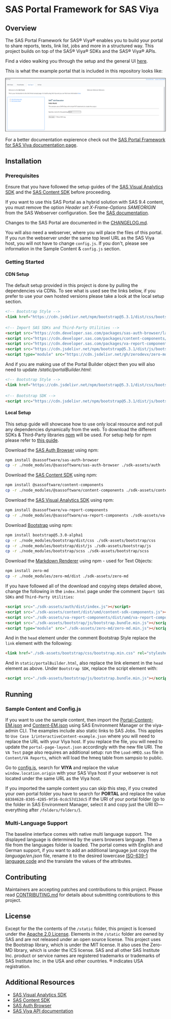 # SAS Portal Framework for SAS Viya

## Overview
The SAS Portal Framework for SAS® Viya® enables you to build your portal to share reports, texts, link list, jobs and more in a structured way.
This project builds on top of the SAS® Viya® SDKs and the SAS® Viya® APIs.

Find a video walking you through the setup and the general UI [here](https://youtu.be/ZifDM_n20p0).

This is what the example portal that is included in this repository looks like:

![Example Portal](./img/example-portal.png)

For a better documentation expierence check out the [SAS Portal Framework for SAS Viya documentation page](https://sassoftware.github.io/sas-portal-framework-for-sas-viya/).

## Installation

### Prerequisites
Ensure that you have followed the setup guides of the [SAS Visual Analytics SDK](https://developer.sas.com/sdk/va/docs/guides/viya-setup/) and the [SAS Content SDK](https://developer.sas.com/sdk/content/docs/getting-started/#sas-viya-setup) before proceeding.

If you want to use this SAS Portal as a hybrid solution with SAS 9.4 content, you must remove the option _Header set X-Frame-Options SAMEORIGIN_ from the SAS Webserver configuration.
See the [SAS documentation](https://go.documentation.sas.com/doc/en/bicdc/9.4/vaicg/p1gi7u7b71vwbxn1rt9tu0h61f5t.htm).

Changes to the SAS Portal are documented in the [CHANGELOG.md](./CHANGELOG.md).

You will also need a webserver, where you will place the files of this portal. 
If you run the webserver under the same top level URL as the SAS Viya host, you will not have to change `config.js`.
If you don't, please see information in the Sample Content & `config.js` section.

### Getting Started

#### CDN Setup
The default setup provided in this project is done by pulling the dependencies via CDNs. 
To see what is used see the links below, if you prefer to use your own hosted versions please take a look at the local setup section.

```html
<!-- Bootstrap Style -->
<link href="https://cdn.jsdelivr.net/npm/bootstrap@5.3.1/dist/css/bootstrap.min.css" rel="stylesheet" integrity="sha384-4bw+/aepP/YC94hEpVNVgiZdgIC5+VKNBQNGCHeKRQN+PtmoHDEXuppvnDJzQIu9" crossorigin="anonymous">

<!-- Import SAS SDKs and Third-Party Utilities -->
<script src="https://cdn.developer.sas.com/packages/sas-auth-browser/latest/dist/index.min.js"></script>
<script src="https://cdn.developer.sas.com/packages/content-components/latest/dist/umd/content-sdk-components.js"></script>
<script src="https://cdn.developer.sas.com/packages/va-report-components/latest/dist/umd/va-report-components.js"></script>
<script src="https://cdn.jsdelivr.net/npm/bootstrap@5.3.1/dist/js/bootstrap.bundle.min.js" integrity="sha384-HwwvtgBNo3bZJJLYd8oVXjrBZt8cqVSpeBNS5n7C8IVInixGAoxmnlMuBnhbgrkm" crossorigin="anonymous"></script>
<script type="module" src="https://cdn.jsdelivr.net/gh/zerodevx/zero-md@2/dist/zero-md.min.js"></script>
```

And if you are making use of the Portal Builder object then you will also need to update */static/portalBuilder.html*:

```html
<!-- Bootstrap Style -->
<link href="https://cdn.jsdelivr.net/npm/bootstrap@5.3.1/dist/css/bootstrap.min.css" rel="stylesheet" integrity="sha384-4bw+/aepP/YC94hEpVNVgiZdgIC5+VKNBQNGCHeKRQN+PtmoHDEXuppvnDJzQIu9" crossorigin="anonymous">

<!-- Bootstrap SDK -->
<script src="https://cdn.jsdelivr.net/npm/bootstrap@5.3.1/dist/js/bootstrap.bundle.min.js" integrity="sha384-HwwvtgBNo3bZJJLYd8oVXjrBZt8cqVSpeBNS5n7C8IVInixGAoxmnlMuBnhbgrkm" crossorigin="anonymous"></script>
```

#### Local Setup
This setup guide will showcase how to use only local resource and not pull any dependencies dynamically from the web. 
To download the different SDKs & Third-Party libraries [npm](https://www.npmjs.com/) will be used.
For setup help for npm please refer to [this guide](https://docs.npmjs.com/downloading-and-installing-node-js-and-npm).

Download the [SAS Auth Browser](https://github.com/sassoftware/sas-viya-sdk-js/tree/main/sdk/sas-auth-browser) using npm:

```bash
npm install @sassoftware/sas-auth-browser
cp -r ./node_modules/@sassoftware/sas-auth-browser ./sdk-assets/auth
```

Download the [SAS Content SDK](https://github.com/sassoftware/sas-viya-sdk-js/tree/main/sdk/content-components) using npm:

```bash
npm install @sassoftware/content-components
cp -r ./node_modules/@sassoftware/content-components ./sdk-assets/content
```

Download the [SAS Visual Analytics SDK](https://github.com/sassoftware/sas-viya-sdk-js/tree/main/sdk/va-report-components) using npm:

```bash
npm install @sassoftware/va-report-components
cp -r ./node_modules/@sassoftware/va-report-components ./sdk-assets/va-report-components
```

Download [Bootstrap](https://getbootstrap.com/docs/5.3/getting-started/download/) using npm:

```bash
npm install bootstrap@5.3.0-alpha1
cp -r ./node_modules/bootstrap/dist/css ./sdk-assets/bootstrap/css
cp -r ./node_modules/bootstrap/dist/js ./sdk-assets/bootstrap/js
cp -r ./node_modules/bootstrap/scss ./sdk-assets/bootstrap/scss
```

Download the [Markdown Renderer](https://github.com/zerodevx/zero-md) using npm - used for Text Objects:

```bash
npm install zero-md
cp -r ./node_modules/zero-md/dist ./sdk-assets/zero-md
```

If you have followed all of the download and copying steps detailed above, change the following in the `index.html` page under the comment `Import SAS SDKs` and `Third-Party Utilities`:

```html
<script src="./sdk-assets/auth/dist/index.js"></script>
<script src="./sdk-assets/content/dist/umd/content-sdk-components.js"></script>
<script src="./sdk-assets/va-report-components/dist/umd/va-report-components.js"></script>
<script src="./sdk-assets/bootstrap/js/bootstrap.bundle.min.js"></script>
<script type="module" src="./sdk-assets/zero-md/zero-md.min.js"></script>
```

And in the `head` element under the comment Bootstrap Style replace the `link` element with the following:

```html
<link href="./sdk-assets/bootstrap/css/bootstrap.min.css" rel="stylesheet">
```

And in `static/portalBuilder.html`, also replace the link element in the `head` element as above. 
Under `Bootstrap SDK`, replace the script element with:

```html
<script src="./sdk-assets/bootstrap/js/bootstrap.bundle.min.js"></script>
```

## Running

### Sample Content and Config.js
If you want to use the sample content, then import the [Portal-Content-EM.json](./Portal-Content-EM.json) and [Content-EM.json](./Content-EM.json) using SAS Environment Manager or the viya-admin CLI. 
The examples include also static links to SAS Jobs.
This applies to `Use Case 1/interactiveContent-example.json` where you will need to replace the URL with your Viya host.
If you replace the file, you will need to update the `portal-page-layout.json` accordingly with the new file URI.
The `VA Test` page also requires an additional setup: run the `Load-HMEQ.sas` file in `Content/VA Reports`, which will load the hmeq table from sampsio to public.

Go to [config.js](./config.js), search for **VIYA** and replace the value `window.location.origin` with your SAS Viya host if your webserver is not located under the same URL as the Viya host.

If you imported the sample content you can skip this step, if you created your own portal folder you have to search for **PORTAL** and replace the value `68384628-8305-4285-9f16-0cdc57d13dc5` if the URI of your portal folder (go to the folder in SAS Environment Manager, select it and copy just the URI ID— everything after `/folders/folders/`).

### Multi-Language Support

The baseline interface comes with native multi language support. 
The displayed language is determined by the users browsers language. 
Then a file from the languages folder is loaded. The portal comes with English and German support, if you want to add an additional language just copy the _language/en.json_ file, rename it to the desired lowercase [ISO-639-1 language code](https://en.wikipedia.org/wiki/ISO_639-1) and the translate the values of the attributes.

## Contributing
Maintainers are accepting patches and contributions to this project.
Please read [CONTRIBUTING.md](CONTRIBUTING.md) for details about submitting contributions to this project.

## License
Except for the the contents of the `/static` folder, this project is licensed under the [Apache 2.0 License](LICENSE).
Elements in the `/static` folder are owned by SAS and are not released under an open source license.
This project uses the Bootstrap library, which is under the MIT license. It also uses the Zero-MD library, which is under the ICS license.
SAS and all other SAS Institute Inc. product or service names are registered trademarks or trademarks of SAS Institute Inc. in the USA and other countries. 
® indicates USA registration.

## Additional Resources

* [SAS Visual Analytics SDK](https://developer.sas.com/sdk/va/docs/guides/viya-setup/)
* [SAS Content SDK](https://developer.sas.com/sdk/content/docs/getting-started/#sas-viya-setup)
* [SAS Auth Browser](https://github.com/sassoftware/sas-viya-sdk-js/tree/main/sdk/sas-auth-browser)
* [SAS Viya API documentation](https://developer.sas.com/rest-apis)
